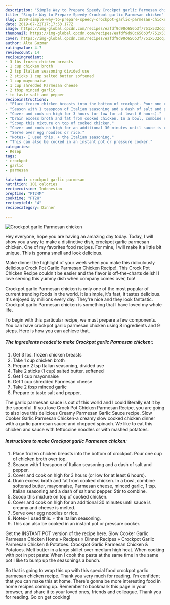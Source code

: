 ```yaml
---
description: "Simple Way to Prepare Speedy Crockpot garlic Parmesan chicken"
title: "Simple Way to Prepare Speedy Crockpot garlic Parmesan chicken"
slug: 3590-simple-way-to-prepare-speedy-crockpot-garlic-parmesan-chicken
date: 2019-07-22T17:17:53.177Z
image: https://img-global.cpcdn.com/recipes/eafdf9d90c656b3f/751x532cq70/crockpot-garlic-parmesan-chicken-recipe-main-photo.jpg
thumbnail: https://img-global.cpcdn.com/recipes/eafdf9d90c656b3f/751x532cq70/crockpot-garlic-parmesan-chicken-recipe-main-photo.jpg
cover: https://img-global.cpcdn.com/recipes/eafdf9d90c656b3f/751x532cq70/crockpot-garlic-parmesan-chicken-recipe-main-photo.jpg
author: Alta Guzman
ratingvalue: 4.7
reviewcount: 14
recipeingredient:
- 3 lbs frozen chicken breasts
- 1 cup chicken broth
- 2 tsp Italian seasoning divided use
- 2 sticks 1 cup salted butter softened
- 1 cup mayonnaise
- 1 cup shredded Parmesan cheese
- 2 tbsp minced garlic
- to taste salt and pepper
recipeinstructions:
- "Place frozen chicken breasts into the bottom of crockpot. Pour one cup of chicken broth over top."
- "Season with 1 teaspoon of Italian seasoning and a dash of salt and pepper."
- "Cover and cook on high for 3 hours (or low for at least 6 hours)."
- "Drain excess broth and fat from cooked chicken. In a bowl, combine softened butter, mayonnaise, Parmesan cheese, minced garlic, 1 tsp. Italian seasoning and a dash of salt and pepper. Stir to combine."
- "Scoop this mixture on top of cooked chicken."
- "Cover and cook on high for an additional 30 minutes until sauce is creamy and cheese is melted."
- "Serve over egg noodles or rice."
- "Notes- I used this. + the Italian seasoning."
- "This can also be cooked in an instant pot or pressure cooker."
categories:
- Resep
tags:
- crockpot
- garlic
- parmesan

katakunci: crockpot garlic parmesan
nutrition: 101 calories
recipecuisine: Indonesian
preptime: "PT24M"
cooktime: "PT2H"
recipeyield: "4"
recipecategory: Dinner

---
```



![Crockpot garlic Parmesan chicken](https://img-global.cpcdn.com/recipes/eafdf9d90c656b3f/751x532cq70/crockpot-garlic-parmesan-chicken-recipe-main-photo.jpg)

Hey everyone, hope you are having an amazing day today. Today, I will show you a way to make a distinctive dish, crockpot garlic parmesan chicken. One of my favorites food recipes. For mine, I will make it a little bit unique. This is gonna smell and look delicious.

Make dinner the highlight of your week when you make this ridiculously delicious Crock Pot Garlic Parmesan Chicken Recipe!. This Crock Pot Chicken Recipe couldn&#39;t be easier and the flavor is off-the-charts delish! I love serving this yummy dish when company comes over, too!

Crockpot garlic Parmesan chicken is only one of the most popular of current trending foods in the world. It is simple, it's fast, it tastes delicious. It's enjoyed by millions every day. They're nice and they look fantastic. Crockpot garlic Parmesan chicken is something that I have loved my whole life.


To begin with this particular recipe, we must prepare a few components. You can have crockpot garlic parmesan chicken using 8 ingredients and 9 steps. Here is how you can achieve that.

##### The ingredients needed to make Crockpot garlic Parmesan chicken::

1. Get 3 lbs. frozen chicken breasts
1. Take 1 cup chicken broth
1. Prepare 2 tsp Italian seasoning, divided use
1. Take 2 sticks (1 cup) salted butter, softened
1. Get 1 cup mayonnaise
1. Get 1 cup shredded Parmesan cheese
1. Take 2 tbsp minced garlic
1. Prepare to taste salt and pepper,


The garlic parmesan sauce is out of this world and I could literally eat it by the spoonful. If you love Crock Pot Chicken Parmesan Recipe, you are going to also love this delicious Creamy Parmesan Garlic Sauce recipe. Slow Cooker Garlic Parmesan Chicken-a creamy slow cooked chicken dinner with a garlic parmesan sauce and chopped spinach. We like to eat this chicken and sauce with fettuccine noodles or with mashed potatoes. 

##### Instructions to make Crockpot garlic Parmesan chicken:

1. Place frozen chicken breasts into the bottom of crockpot. Pour one cup of chicken broth over top.
1. Season with 1 teaspoon of Italian seasoning and a dash of salt and pepper.
1. Cover and cook on high for 3 hours (or low for at least 6 hours).
1. Drain excess broth and fat from cooked chicken. In a bowl, combine softened butter, mayonnaise, Parmesan cheese, minced garlic, 1 tsp. Italian seasoning and a dash of salt and pepper. Stir to combine.
1. Scoop this mixture on top of cooked chicken.
1. Cover and cook on high for an additional 30 minutes until sauce is creamy and cheese is melted.
1. Serve over egg noodles or rice.
1. Notes- I used this. + the Italian seasoning.
1. This can also be cooked in an instant pot or pressure cooker.


Get the INSTANT POT version of the recipe here. Slow Cooker Garlic Parmesan Chicken Home » Recipes » Dinner Recipes » Crockpot Garlic Parmesan Chicken &amp; Potatoes. Crockpot Garlic Parmesan Chicken &amp; Potatoes. Melt butter in a large skillet over medium high heat. When cooking with pot in pot pasta: When I cook the pasta at the same time in the same pot I like to bump up the seasonings a bunch. 

So that is going to wrap this up with this special food crockpot garlic parmesan chicken recipe. Thank you very much for reading. I'm confident that you can make this at home. There's gonna be more interesting food in home recipes coming up. Remember to bookmark this page in your browser, and share it to your loved ones, friends and colleague. Thank you for reading. Go on get cooking!
